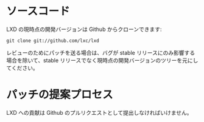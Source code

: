 # ソースコード <!-- Source code -->

<!--
The current development version of LXD can be cloned from Github with:
-->
LXD の現時点の開発バージョンは Github からクローンできます:

    git clone git://github.com/lxc/lxd

<!--
Contributions sent upstream for review must be based on the current git tree  
and not on stable releases, unless the bug only affects a stable release.
-->
レビューのためにパッチを送る場合は、バグが stable リリースにのみ影響する場合を除いて、stable リリースでなく現時点の開発バージョンのツリーを元にしてください。 

# パッチの提案プロセス <!-- Patch submission process -->
<!--
Contributions to LXD must be submitted as Github pull-requests.
-->
LXD への貢献は Github のプルリクエストとして提出しなければいけません。
